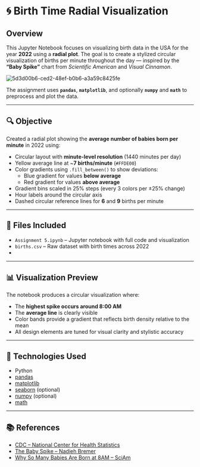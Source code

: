 # 🌀 Birth Time Radial Visualization

## Overview

This Jupyter Notebook focuses on visualizing birth data in the USA for the year **2022** using a **radial plot**. The goal is to create a stylized circular visualization of births per minute throughout the day — inspired by the **“Baby Spike”** chart from *Scientific American* and *Visual Cinnamon*.

![5d3d00b6-ced2-48ef-b0b6-a3a59c8425fe](https://github.com/user-attachments/assets/2c3763cd-e0aa-4dbd-8e9b-330089ab7dc1)

The assignment uses **`pandas`**, **`matplotlib`**, and optionally **`numpy`** and **`math`** to preprocess and plot the data.

---

## 🔍 Objective

Created a radial plot showing the **average number of babies born per minute** in 2022 using:

- Circular layout with **minute-level resolution** (1440 minutes per day)
- Yellow average line at ~**7 births/minute** (`#FFDE00`)
- Color gradients using `.fill_between()` to show deviations:
  - Blue gradient for values **below average**
  - Red gradient for values **above average**
- Gradient bins scaled in 25% steps (every 3 colors per ±25% change)
- Hour labels around the circular axis  
- Dashed circular reference lines for **6** and **9** births per minute

---

## 📁 Files Included

- `Assignment 5.ipynb` – Jupyter notebook with full code and visualization  
- `births.csv` – Raw dataset with birth times across 2022
- 
---

## 📊 Visualization Preview

The notebook produces a circular visualization where:
- The **highest spike occurs around 8:00 AM**
- The **average line** is clearly visible
- Color bands provide a gradient that reflects birth density relative to the mean
- All design elements are tuned for visual clarity and stylistic accuracy

---

## 🧪 Technologies Used

- Python  
- [pandas](https://pandas.pydata.org/)  
- [matplotlib](https://matplotlib.org/)  
- [seaborn](https://seaborn.pydata.org/) (optional)  
- [numpy](https://numpy.org/) (optional)  
- [math](https://docs.python.org/3/library/math.html)

---

## 📚 References

- [CDC – National Center for Health Statistics](https://www.cdc.gov/nchs/data_access/vitalstatsonline.htm)  
- [The Baby Spike – Nadieh Bremer](https://www.visualcinnamon.com/portfolio/baby-spike/)  
- [Why So Many Babies Are Born at 8AM – SciAm](https://blogs.scientificamerican.com/sa-visual/why-are-so-many-babies-born-around-8-00-a-m/)
